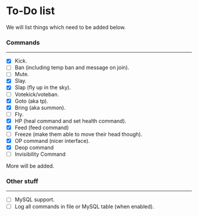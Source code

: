 To-Do list
====

We will list things which need to be added below.

### Commands
---

- [x] Kick.
- [ ] Ban (including temp ban and message on join).
- [ ] Mute.
- [x] Slay.
- [x] Slap (fly up in the sky).
- [ ] Votekick/voteban.
- [x] Goto (aka tp).
- [x] Bring (aka summon).
- [ ] Fly.
- [x] HP (heal command and set health command).
- [x] Feed (feed command)
- [ ] Freeze (make them able to move their head though).
- [x] OP command (nicer interface).
- [x] Deop command
- [ ] Invisibility Command

More will be added.

### Other stuff
---
- [ ] MySQL support.
- [ ] Log all commands in file or MySQL table (when enabled).